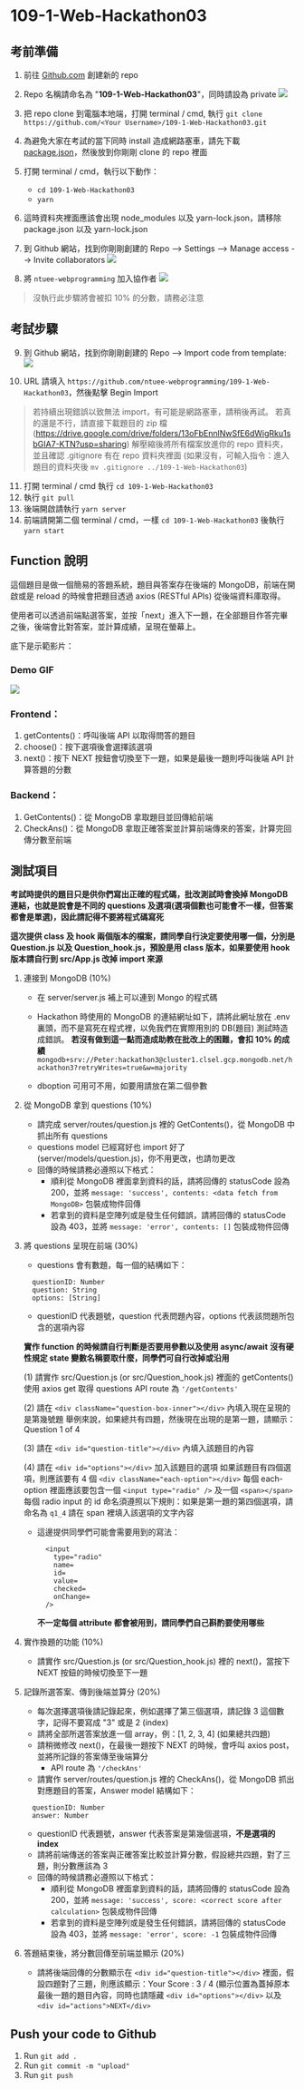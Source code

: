 # 109-1-Web-Hackathon03

<!-- 🚀 [demo video](https://youtu.be/Y-CJbfves4Y) -->

## 考前準備
1. 前往 [Github.com](https://github.com/) 創建新的 repo
2. Repo 名稱請命名為 "**109-1-Web-Hackathon03**"，同時請設為 private
    ![](https://i.imgur.com/f9Emt0Q.png)
   
3. 把 repo clone 到電腦本地端，打開 terminal / cmd, 執行 `git clone https://github.com/<Your Username>/109-1-Web-Hackathon03.git`

4. 為避免大家在考試的當下同時 install 造成網路塞車，請先下載 [package.json](https://drive.google.com/drive/folders/13oFbEnnlNwSfE6dWigRku1sbGIA7-KTN?usp=sharing)，然後放到你剛剛 clone 的 repo 裡面

5. 打開 terminal / cmd，執行以下動作：
    * `cd 109-1-Web-Hackathon03`
    * `yarn`
    
6. 這時資料夾裡面應該會出現 node_modules 以及 yarn-lock.json，請移除 package.json 以及 yarn-lock.json

7. 到 Github 網站，找到你剛剛創建的 Repo --> Settings --> Manage access --> Invite collaborators 
![](https://i.imgur.com/mIUD76L.png)

8. 將 `ntuee-webprogramming` 加入協作者
![](https://i.imgur.com/OtAGeS7.png)

> 沒執行此步驟將會被扣 10% 的分數，請務必注意

## 考試步驟
9. 到 Github 網站，找到你剛剛創建的 Repo --> Import code from template:
    ![](https://i.imgur.com/GXI2F1p.png)

10. URL 請填入 `https://github.com/ntuee-webprogramming/109-1-Web-Hackathon03`，然後點擊 Begin Import
> 若持續出現錯誤以致無法 import，有可能是網路塞車，請稍後再試。
> 若真的還是不行，請直接下載題目的 zip 檔 (https://drive.google.com/drive/folders/13oFbEnnlNwSfE6dWigRku1sbGIA7-KTN?usp=sharing)
> 解壓縮後將所有檔案放進你的 repo 資料夾，並且確認 .gitignore 有在 repo 資料夾裡面 (如果沒有，可輸入指令：進入題目的資料夾後 `mv .gitignore ../109-1-Web-Hackathon03`)
    
11. 打開 terminal / cmd 執行 `cd 109-1-Web-Hackathon03`
12. 執行 `git pull`
13. 後端開啟請執行 `yarn server`
14. 前端請開第二個 terminal / cmd，一樣 `cd 109-1-Web-Hackathon03` 後執行 `yarn start`

## Function 說明

這個題目是做一個簡易的答題系統，題目與答案存在後端的 MongoDB，前端在開啟或是 reload 的時候會把題目透過 axios (RESTful APIs) 從後端資料庫取得。

使用者可以透過前端點選答案，並按「next」進入下一題，在全部題目作答完畢之後，後端會比對答案，並計算成績，呈現在螢幕上。

底下是示範影片：

### Demo GIF
![](https://i.imgur.com/qa8KGAD.gif)

### Frontend：
1. getContents()：呼叫後端 API 以取得問答的題目
2. choose()：按下選項後會選擇該選項
3. next()：按下 NEXT 按鈕會切換至下一題，如果是最後一題則呼叫後端 API 計算答題的分數

### Backend：
1. GetContents()：從 MongoDB 拿取題目並回傳給前端
2. CheckAns()：從 MongoDB 拿取正確答案並計算前端傳來的答案，計算完回傳分數至前端

## 測試項目
**考試時提供的題目只是供你們寫出正確的程式碼，批改測試時會換掉 MongoDB 連結，也就是說會是不同的 questions 及選項(選項個數也可能會不一樣，但答案都會是單選)，因此請記得不要將程式碼寫死**

**這次提供 class 及 hook 兩個版本的檔案，請同學自行決定要使用哪一個，分別是 Question.js 以及 Question_hook.js，預設是用 class 版本，如果要使用 hook 版本請自行到 src/App.js 改掉 import 來源**

1. 連接到 MongoDB (10%)

    * 在 server/server.js 補上可以連到 Mongo 的程式碼
    * Hackathon 時使用的 MongoDB 的連結網址如下，請將此網址放在 .env 裏頭，而不是寫死在程式裡，以免我們在實際用別的 DB(題目) 測試時造成錯誤。 **若沒有做到這一點而造成助教在批改上的困難，會扣 10% 的成績**
    `mongodb+srv://Peter:hackathon3@cluster1.clsel.gcp.mongodb.net/hackathon3?retryWrites=true&w=majority`
    
    * dboption 可用可不用，如要用請放在第二個參數

2. 從 MongoDB 拿到 questions (10%)

    * 請完成 server/routes/question.js 裡的 GetContents()，從 MongoDB 中抓出所有 questions
    * questions model 已經寫好也 import 好了 (server/models/question.js)，你不用更改，也請勿更改
    * 回傳的時候請務必遵照以下格式：
      * 順利從 MongoDB 裡面拿到資料的話，請將回傳的 statusCode 設為 200，並將 `message: 'success', contents: <data fetch from MongoDB>` 包裝成物件回傳
      * 若拿到的資料是空陣列或是發生任何錯誤，請將回傳的 statusCode 設為 403，並將 `message: 'error', contents: []` 包裝成物件回傳

3. 將 questions 呈現在前端 (30%)

    * questions 會有數題，每一個的結構如下：
    ```javascript=
      questionID: Number
      question: String
      options: [String]
    ```
    * questionID 代表題號，question 代表問題內容，options 代表該問題所包含的選項內容
    
    **實作 function 的時候請自行判斷是否要用參數以及使用 async/await**
    **沒有硬性規定 state 變數名稱要取什麼，同學們可自行改掉或沿用**
    
    (1) 請實作 src/Question.js (or src/Question_hook.js) 裡面的 getContents()
        使用 axios get 取得 questions
        API route 為 `'/getContents'`

    (2) 請在 `<div className="question-box-inner"></div>` 內填入現在呈現的是第幾號題
        舉例來說，如果總共有四題，然後現在出現的是第一題，請顯示：Question 1 of 4

    (3) 請在 `<div id="question-title"></div>` 內填入該題目的內容

    (4) 請在 `<div id="options"></div>` 加入該題目的選項
        如果該題目有四個選項，則應該要有 4 個 `<div className="each-option"></div>`
        每個 each-option 裡面應該要包含一個 `<input type="radio" />` 及一個 `<span></span>`
        每個 radio input 的 id 命名須遵照以下規則：如果是第一題的第四個選項，請命名為 `q1_4`
        請在 span 裡填入該選項的文字內容
    * 這邊提供同學們可能會需要用到的寫法：
        ```javascript=
          <input
            type="radio"
            name=
            id=
            value=
            checked=
            onChange=
          />
        ```
        **不一定每個 attribute 都會被用到，請同學們自己斟酌要使用哪些**

4. 實作換題的功能 (10%)

    * 請實作 src/Question.js (or src/Question_hook.js) 裡的 next()，當按下 NEXT 按鈕的時候切換至下一題

5. 記錄所選答案、傳到後端並算分 (20%)

    * 每次選擇選項後請記錄起來，例如選擇了第三個選項，請記錄 3 這個數字，記得不要寫成 "3" 或是 2 (index)
    * 請將全部所選答案放進一個 array，例：[1, 2, 3, 4] (如果總共四題)
    * 請稍微修改 next()，在最後一題按下 NEXT 的時候，會呼叫 axios post，並將所記錄的答案傳至後端算分
      * API route 為 `'/checkAns'`
    * 請實作 server/routes/question.js 裡的 CheckAns()，從 MongoDB 抓出對應題目的答案，Answer model 結構如下：
    ```javascript=
      questionID: Number
      answer: Number
    ```
    * questionID 代表題號，answer 代表答案是第幾個選項，**不是選項的 index**
    * 請將前端傳送的答案與正確答案比較並計算分數，假設總共四題，對了三題，則分數應該為 3
    * 回傳的時候請務必遵照以下格式：
      * 順利從 MongoDB 裡面拿到資料的話，請將回傳的 statusCode 設為 200，並將 `message: 'success', score: <correct score after calculation>` 包裝成物件回傳
      * 若拿到的資料是空陣列或是發生任何錯誤，請將回傳的 statusCode 設為 403，並將 `message: 'error', score: -1` 包裝成物件回傳

6. 答題結束後，將分數回傳至前端並顯示 (20%)

    * 請將後端回傳的分數顯示在 `<div id="question-title"></div>` 裡面，假設四題對了三題，則應該顯示：Your Score : 3 / 4 (顯示位置為蓋掉原本最後一題的題目內容，同時也請隱藏 `<div id="options"></div>` 以及 `<div id="actions">NEXT</div>`
    
## Push your code to Github
1. Run `git add .`
2. Run `git commit -m "upload"`
3. Run `git push`
